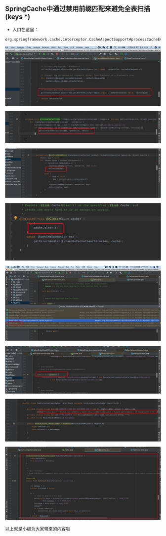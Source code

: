## SpringCache中通过禁用前缀匹配来避免全表扫描(keys *)

- 入口在这里：

```
org.springframework.cache.interceptor.CacheAspectSupport#processCacheEvicts
```

![1-1](./img/1-1.jpg)

![1-2](./img/1-2.jpg)

![1-3](./img/1-3.jpg)

![1-4](./img/1-4.jpg)

![1-5](./img/1-5.jpg)

![1-6](./img/1-6.jpg)

![1-7](./img/1-7.jpg)

![1-8](./img/1-8.jpg)

以上就是小编为大家带来的内容啦